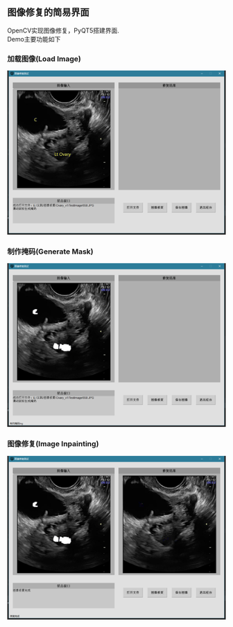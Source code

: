 ## 图像修复的简易界面
OpenCV实现图像修复，PyQT5搭建界面.  
Demo主要功能如下  
### 加载图像(Load Image)
![加载图像](https://github.com/1024803482/Inpainting-Demo/blob/master/image/load.png)

### 制作掩码(Generate Mask)
![制作掩码](https://github.com/1024803482/Inpainting-Demo/blob/master/image/mask.png)

### 图像修复(Image Inpainting)
![图像修复](https://github.com/1024803482/Inpainting-Demo/blob/master/image/inpainting.png)
